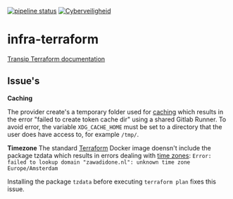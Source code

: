 
[![pipeline status](https://gitlab.com/Zawadidone/infra-terraform/badges/master/pipeline.svg)](https://gitlab.com/Zawadidone/infra-terraform/-/commits/master) [![Cyberveiligheid](https://img.shields.io/badge/Cyberveiligheid-97%25-yellow.svg)](https://eurocyber.nl)
# infra-terraform

[Transip Terraform documentation](https://registry.terraform.io/providers/aequitas/transip/latest)

## Issue's

**Caching**

The provider create's a temporary folder used for [caching](https://github.com/aequitas/terraform-provider-transip/issues/40) which results in the error "failed to create token cache dir" using a shared Gitlab Runner. To avoid error, the variable `XDG_CACHE_HOME` must be set to a directory that the user does have access to, for example `/tmp/`.

**Timezone**
The standard [Terraform](https://hub.docker.com/r/hashicorp/terraform) Docker image doensn't include the package tzdata which results in errors dealing with [time zones](https://gitlab.com/Zawadidone/infra-terraform/-/jobs/1287063929): `Error: failed to lookup domain "zawadidone.nl": unknown time zone Europe/Amsterdam`

Installing the package `tzdata` before executing `terraform plan` fixes this issue.

